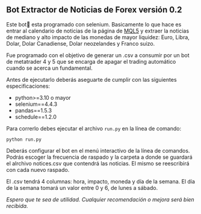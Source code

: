 ## Bot Extractor de Noticias de Forex versión 0.2

Este bot🤖 esta programado con selenium. Basicamente lo que hace es entrar al calendario de noticias de la página de [MQL5](https://www.mql5.com/es/economic-calendar "https://www.mql5.com/es/economic-calendar")  y extraer la noticias de mediano y alto impacto de las monedas de mayor liquidez: Euro, Libra, Dolar, Dolar Canadiense, Dolar neozelandes y Franco suizo.

Fue programado con el objetivo de generar un .csv a consumir por un bot de metatrader 4 y 5 que se encarga de apagar el trading automático cuando se acerca un fundamental.

Antes de ejecutarlo deberás aseguarte de cumplir con las siguientes especificaciones:

* python>=3.10 o mayor
* selenium==4.4.3
* pandas==1.5.3
* schedule==1.2.0

Para correrlo debes ejecutar el archivo `run.py` en la línea de comando:

    python run.py

Deberás configurar el bot en el menú interactivo de la línea de comandos. Podrás escoger la frecuencia de raspado y la carpeta a donde se guardará el alrchivo notices.csv que contendrá las noticias. El mismo se reescribirá con cada nuevo raspado.

El .csv tendrá 4 columnas: hora, impacto, moneda y día de la semana. El día de la semana tomará un valor entre 0 y 6, de lunes a sábado.

*Espero que te sea de utilidad. Cualquier recomendación o mejora será bien recibida.*
